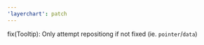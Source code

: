 ```yaml
---
'layerchart': patch
---
```


fix(Tooltip): Only attempt repositiong if not fixed (ie. `pointer`/`data`)
